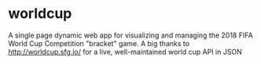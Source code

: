 # worldcup
A single page dynamic web app for visualizing and managing the 2018 FIFA World Cup Competition "bracket" game.
A big thanks to http://worldcup.sfg.io/ for a live, well-maintained world cup API in JSON


